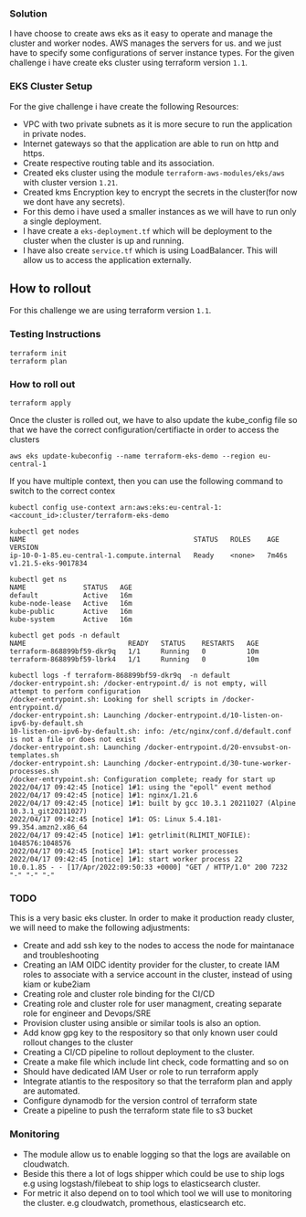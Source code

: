### Solution
I have choose to create aws eks as it easy to operate and manage the cluster and worker nodes. AWS manages the servers for us. and we just have to specify some configurations of server instance types. For the given challenge i have create eks cluster using terraform version `1.1`.

### EKS Cluster Setup
For the give challenge i have create the following Resources:
* VPC with two private subnets as it is more secure to run the application in private nodes.
* Internet gateways so that the application are able to run on http and https.
* Create respective routing table and its association.
* Created eks cluster using the module `terraform-aws-modules/eks/aws` with cluster version `1.21`.
* Created kms Encryption key to encrypt the secrets in the cluster(for now we dont have any secrets).
* For this demo i have used a smaller instances as we will have to run only a single deployment.
* I have create a `eks-deployment.tf` which will be deployment to the cluster when the cluster is up and running.
* I have also create `service.tf` which is using LoadBalancer. This will allow us to access the application externally.

## How to rollout
For this challenge we are using terraform version `1.1`.

### Testing Instructions
```
terraform init
terraform plan
```

### How to roll out
```
terraform apply
```

Once the cluster is rolled out, we have to also update the kube_config file so that we have the correct configuration/certifiacte in order to access the clusters
```
aws eks update-kubeconfig --name terraform-eks-demo --region eu-central-1
```
If you have multiple context, then you can use the following command to switch to the correct contex
```
kubectl config use-context arn:aws:eks:eu-central-1:<account_id>:cluster/terraform-eks-demo
```
```
kubectl get nodes
NAME                                         STATUS   ROLES    AGE     VERSION
ip-10-0-1-85.eu-central-1.compute.internal   Ready    <none>   7m46s   v1.21.5-eks-9017834
```
```
kubectl get ns
NAME              STATUS   AGE
default           Active   16m
kube-node-lease   Active   16m
kube-public       Active   16m
kube-system       Active   16m
```
```
kubectl get pods -n default
NAME                         READY   STATUS    RESTARTS   AGE
terraform-868899bf59-dkr9q   1/1     Running   0          10m
terraform-868899bf59-lbrk4   1/1     Running   0          10m
```
```
kubectl logs -f terraform-868899bf59-dkr9q  -n default
/docker-entrypoint.sh: /docker-entrypoint.d/ is not empty, will attempt to perform configuration
/docker-entrypoint.sh: Looking for shell scripts in /docker-entrypoint.d/
/docker-entrypoint.sh: Launching /docker-entrypoint.d/10-listen-on-ipv6-by-default.sh
10-listen-on-ipv6-by-default.sh: info: /etc/nginx/conf.d/default.conf is not a file or does not exist
/docker-entrypoint.sh: Launching /docker-entrypoint.d/20-envsubst-on-templates.sh
/docker-entrypoint.sh: Launching /docker-entrypoint.d/30-tune-worker-processes.sh
/docker-entrypoint.sh: Configuration complete; ready for start up
2022/04/17 09:42:45 [notice] 1#1: using the "epoll" event method
2022/04/17 09:42:45 [notice] 1#1: nginx/1.21.6
2022/04/17 09:42:45 [notice] 1#1: built by gcc 10.3.1 20211027 (Alpine 10.3.1_git20211027)
2022/04/17 09:42:45 [notice] 1#1: OS: Linux 5.4.181-99.354.amzn2.x86_64
2022/04/17 09:42:45 [notice] 1#1: getrlimit(RLIMIT_NOFILE): 1048576:1048576
2022/04/17 09:42:45 [notice] 1#1: start worker processes
2022/04/17 09:42:45 [notice] 1#1: start worker process 22
10.0.1.85 - - [17/Apr/2022:09:50:33 +0000] "GET / HTTP/1.0" 200 7232 "-" "-" "-"
```
### TODO
This is a very basic eks cluster. In order to make it production ready cluster, we will need to make the following adjustments:
* Create and add ssh key to the nodes to access the node for maintanace and troubleshooting
* Creating an IAM OIDC identity provider for the cluster, to create IAM roles to associate with a service account in the cluster, instead of using kiam or kube2iam
* Creating role and cluster role binding for the CI/CD
* Creating role and cluster role for user managment, creating separate role for engineer and Devops/SRE
* Provision cluster using ansible or similar tools is also an option.
* Add know gpg key to the respository so that only known user could rollout changes to the cluster
* Creating a CI/CD pipeline to rollout deployment to the cluster.
* Create a make file which include lint check, code formatting and so on
* Should have dedicated IAM User or role to run terraform apply
* Integrate atlantis to the respository so that the terraform plan and apply are automated.
* Configure dynamodb for the version control of terraform state
* Create a pipeline to push the terraform state file to s3 bucket

### Monitoring
* The module allow us to enable logging so that the logs are available on cloudwatch.
* Beside this there a lot of logs shipper which could be use to ship logs e.g using logstash/filebeat to ship logs to elasticsearch cluster.
* For metric it also depend on to tool which tool we will use to monitoring the cluster. e.g cloudwatch, promethous, elasticsearch etc.
